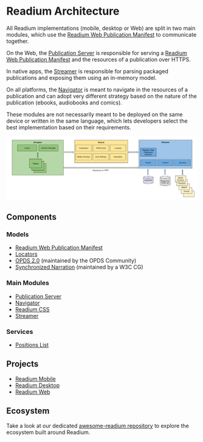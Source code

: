 # Readium Architecture

All Readium implementations (mobile, desktop or Web) are split in two main modules, which use the [Readium Web Publication Manifest](https://readium.org/webpub-manifest/) to communicate together.

On the Web, the [Publication Server](server) is responsible for serving a [Readium Web Publication Manifest](https://readium.org/webpub-manifest/) and the resources of a publication over HTTPS.

In native apps, the [Streamer](streamer) is responsible for parsing packaged publications and exposing them using an in-memory model.

On all platforms, the [Navigator](navigator) is meant to navigate in the resources of a publication and can adopt very different strategy based on the nature of the publication (ebooks, audiobooks and comics).

These modules are not necessarily meant to be deployed on the same device or written in the same language, which lets developers select the best implementation based on their requirements.

![Diagram of the Readium Architecture](other/images/architecture.svg)

## Components

### Models

* [Readium Web Publication Manifest](https://readium.org/webpub-manifest)
* [Locators](models/locators)
* [OPDS 2.0](https://drafts.opds.io/opds-2.0) (maintained by the OPDS Community)
* [Synchronized Narration](https://w3c.github.io/sync-media-pub/synchronized-narration.html) (maintained by a W3C CG)

### Main Modules

* [Publication Server](server)
* [Navigator](navigator)
* [Readium CSS](https://readium.org/readium-css)
* [Streamer](streamer)


### Services

* [Positions List](models/locators/positions)

## Projects

* [Readium Mobile](https//readium.org/mobile)
* [Readium Desktop](https//readium.org/desktop)
* [Readium Web](https//readium.org/web)

## Ecosystem

Take a look at our dedicated [awesome-readium repository](https://github.com/readium/awesome-readium) to explore the ecosystem built around Readium.

